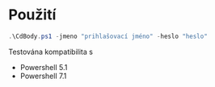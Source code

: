 # Použití
```powershell
.\CdBody.ps1 -jmeno "prihlašovací jméno" -heslo "heslo"
```
Testována kompatibilita s
* Powershell 5.1
* Powershell 7.1
